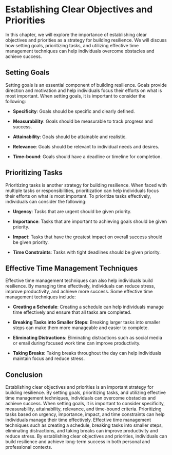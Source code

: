 Establishing Clear Objectives and Priorities
======================================================================================================

In this chapter, we will explore the importance of establishing clear objectives and priorities as a strategy for building resilience. We will discuss how setting goals, prioritizing tasks, and utilizing effective time management techniques can help individuals overcome obstacles and achieve success.

Setting Goals
-------------

Setting goals is an essential component of building resilience. Goals provide direction and motivation and help individuals focus their efforts on what is most important. When setting goals, it is important to consider the following:

* **Specificity**: Goals should be specific and clearly defined.

* **Measurability**: Goals should be measurable to track progress and success.

* **Attainability**: Goals should be attainable and realistic.

* **Relevance**: Goals should be relevant to individual needs and desires.

* **Time-bound**: Goals should have a deadline or timeline for completion.

Prioritizing Tasks
------------------

Prioritizing tasks is another strategy for building resilience. When faced with multiple tasks or responsibilities, prioritization can help individuals focus their efforts on what is most important. To prioritize tasks effectively, individuals can consider the following:

* **Urgency**: Tasks that are urgent should be given priority.

* **Importance**: Tasks that are important to achieving goals should be given priority.

* **Impact**: Tasks that have the greatest impact on overall success should be given priority.

* **Time Constraints**: Tasks with tight deadlines should be given priority.

Effective Time Management Techniques
------------------------------------

Effective time management techniques can also help individuals build resilience. By managing time effectively, individuals can reduce stress, improve productivity, and achieve more success. Some effective time management techniques include:

* **Creating a Schedule**: Creating a schedule can help individuals manage time effectively and ensure that all tasks are completed.

* **Breaking Tasks into Smaller Steps**: Breaking larger tasks into smaller steps can make them more manageable and easier to complete.

* **Eliminating Distractions**: Eliminating distractions such as social media or email during focused work time can improve productivity.

* **Taking Breaks**: Taking breaks throughout the day can help individuals maintain focus and reduce stress.

Conclusion
----------

Establishing clear objectives and priorities is an important strategy for building resilience. By setting goals, prioritizing tasks, and utilizing effective time management techniques, individuals can overcome obstacles and achieve success. When setting goals, it is important to consider specificity, measurability, attainability, relevance, and time-bound criteria. Prioritizing tasks based on urgency, importance, impact, and time constraints can help individuals manage their time effectively. Effective time management techniques such as creating a schedule, breaking tasks into smaller steps, eliminating distractions, and taking breaks can improve productivity and reduce stress. By establishing clear objectives and priorities, individuals can build resilience and achieve long-term success in both personal and professional contexts.

